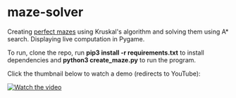 # maze-solver
Creating <a href="https://en.wikipedia.org/wiki/Maze#:~:text=Mazes%20containing%20no%20loops%20are,made%20to%20resemble%20a%20tree">perfect mazes</a> using Kruskal's algorithm and solving them using A* search. Displaying live computation in Pygame.

To run, clone the repo, run <b>pip3 install -r requirements.txt</b> to install dependencies and <b>python3 create_maze.py</b> to run the program.

Click the thumbnail below to watch a demo (redirects to YouTube):

[![Watch the video](https://img.youtube.com/vi/7E6RX9i2KoA/0.jpg)](https://youtu.be/7E6RX9i2KoA)

